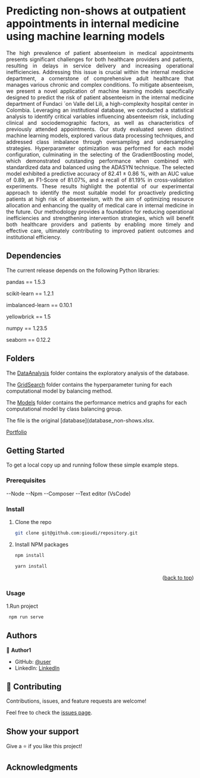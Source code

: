 <a name="readme-top"></a>

# Predicting non-shows at outpatient appointments in internal medicine using machine learning models

<p align="justify">
The high prevalence of patient absenteeism in medical appointments presents significant challenges for both healthcare providers and patients, resulting in delays in service delivery and increasing operational inefficiencies. Addressing this issue is crucial within the internal medicine department, a cornerstone of comprehensive adult healthcare that manages various chronic and complex conditions. To mitigate absenteeism, we present a novel application of machine learning models specifically designed to predict the risk of patient absenteeism in the internal medicine department of Fundaci ´on Valle del Lili, a high-complexity hospital center in Colombia. Leveraging an institutional database, we conducted a statistical analysis to identify critical variables influencing absenteeism risk, including clinical and sociodemographic factors, as well as characteristics of previously attended appointments. Our study evaluated seven distinct machine learning models, explored various data processing techniques, and addressed class imbalance through oversampling and undersampling strategies. Hyperparameter optimization was performed for each model configuration, culminating in the selecting of the GradientBoosting model, which demonstrated outstanding performance when combined with standardized data and balanced using the ADASYN technique. The selected model exhibited a predictive accuracy of 82.41 ± 0.86 %, with an AUC value of 0.89, an F1-Score of 81.07%, and a recall of 81.19% in cross-validation experiments. These results highlight the potential of our experimental approach to identify the most suitable model for proactively predicting patients at high risk of absenteeism, with the aim of optimizing resource allocation and enhancing the quality of medical care in internal medicine in the future. Our methodology provides a foundation for reducing operational inefficiencies and strengthening intervention strategies, which will benefit both healthcare providers and patients by enabling more timely and effective care, ultimately contributing to improved patient outcomes and institutional efficiency.
</p>

## Dependencies

The current release depends on the following Python libraries:

pandas == 1.5.3

scikit-learn == 1.2.1

imbalanced-learn == 0.10.1

yellowbrick == 1.5

numpy == 1.23.5

seaborn == 0.12.2

## Folders
The [DataAnalysis](NonShowsCodes/DataAnalysis) folder contains the exploratory analysis of the database.

The [GridSearch](NonShowsCodes/GridSearch) folder  contains the hyperparameter tuning for each computational model by balancing method.

The [Models](NonShowsCodes/Models) folder contains the performance metrics and graphs for each computational model by class balancing group.

The file is the original [database](database_non-shows.xlsx.



[Portfolio](https://gioudi.github.io/repository)

## Getting Started

To get a local copy up and running follow these simple example steps.

### Prerequisites

--Node 
--Npm 
--Composer 
--Text editor (VsCode)

### Install

1. Clone the repo
   ```sh
   git clone git@github.com:gioudi/repository.git
   ```
2. Install NPM packages
   ```sh
   npm install
   ```
   ```sh
   yarn install
   ```

<p align="right">(<a href="#readme-top">back to top</a>)</p>

### Usage

1.Run project

```sh
 npm run serve
```

## Authors

👤 **Author1**

- GitHub: [@user](https://github.com/user)
- LinkedIn: [LinkedIn](https://www.linkedin.com/in/user/)

## 🤝 Contributing

Contributions, issues, and feature requests are welcome!

Feel free to check the [issues page](https://github.com/use/repository/issues).

## Show your support

Give a ⭐️ if you like this project!

## Acknowledgments
